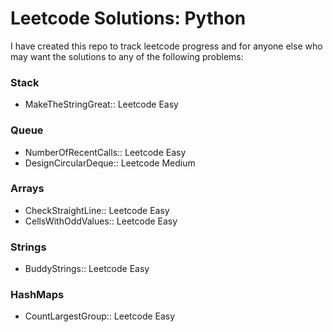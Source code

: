# Leetcode Solutions: Python

I have created this repo to track leetcode progress and for anyone else who 
may want the solutions to any of the following problems:

### Stack

- MakeTheStringGreat:: Leetcode Easy


### Queue

- NumberOfRecentCalls:: Leetcode Easy
- DesignCircularDeque:: Leetcode Medium

### Arrays

- CheckStraightLine:: Leetcode Easy
- CellsWithOddValues:: Leetcode Easy

### Strings

- BuddyStrings:: Leetcode Easy

### HashMaps

- CountLargestGroup:: Leetcode Easy
